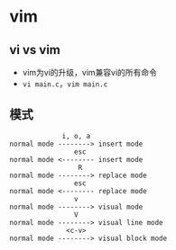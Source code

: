 # vim

## vi vs vim

- vim为vi的升级，vim兼容vi的所有命令
- `vi main.c`，`vim main.c`

## 模式

```
             i, o, a
normal mode --------> insert mode
                esc
normal mode <-------- insert mode
                 R
normal mode --------> replace mode
                esc
normal mode <-------- replace mode
                v
normal mode --------> visual mode
                V
normal mode --------> visual line mode
              <c-v>
normal mode --------> visual block mode 
```